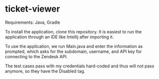 # ticket-viewer

Requirements: Java, Gradle

To install the application, clone this repository. It is easiest to run the application through an IDE like Intellij after importing it. 

To use the application, we run Main.java and enter the information as prompted, which asks for the subdomain, username, and API key for connecting to the Zendesk API.

The test cases pass with my credentials hard-coded and thus will not pass anymore, so they have the Disabled tag.
